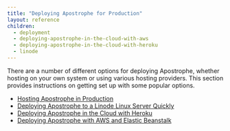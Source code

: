 ```yaml
---
title: "Deploying Apostrophe for Production"
layout: reference
children:
  - deployment
  - deploying-apostrophe-in-the-cloud-with-aws
  - deploying-apostrophe-in-the-cloud-with-heroku
  - linode
---
```


There are a number of different options for deploying Apostrophe, whether hosting on your own system or using various hosting providers. This section provides instructions on getting set up with some popular options.

* [Hosting Apostrophe in Production](/tutorials/devops/deployment/deployment.md)  
* [Deploying Apostrophe to a Linode Linux Server Quickly](/tutorials/devops/deployment/linode.md)
* [Deploying Apostrophe in the Cloud with Heroku](/tutorials/devops/deployment/deploying-apostrophe-in-the-cloud-with-heroku.md)
* [Deploying Apostrophe with AWS and Elastic Beanstalk](/tutorials/devops/deployment/deploying-apostrophe-in-the-cloud-with-aws.md)